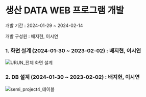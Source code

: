 # 생산 DATA WEB 프로그램 개발
개발 기간 : 2024-01-29 ~ 2024-02-14 

개발 구성원 : 배지현, 이시연

### 1. 화면 설계 (2024-01-30 ~ 2023-02-02) : 배지현, 이시연

![URUN_전체 화면 설계](https://github.com/jihyeon00/production_data_web_project/assets/120089047/3a915ddf-627b-48ec-b01d-30e5ccf1ddc5)

### 2. DB 설계 (2024-01-30 ~ 2023-02-02) : 배지현, 이시연

![semi_project4_테이블](https://github.com/jihyeon00/production_data_web_project/assets/120089047/63d8d831-7f47-48f7-a921-1f1dda0a3861)

